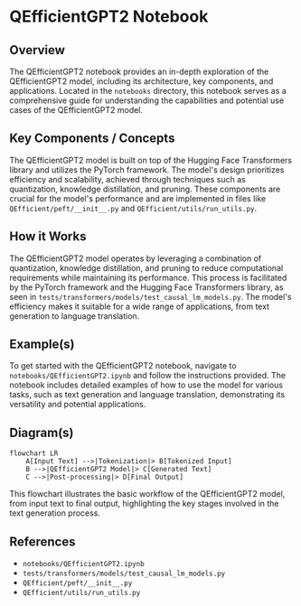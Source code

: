 # QEfficientGPT2 Notebook
## Overview
The QEfficientGPT2 notebook provides an in-depth exploration of the QEfficientGPT2 model, including its architecture, key components, and applications. Located in the `notebooks` directory, this notebook serves as a comprehensive guide for understanding the capabilities and potential use cases of the QEfficientGPT2 model.

## Key Components / Concepts
The QEfficientGPT2 model is built on top of the Hugging Face Transformers library and utilizes the PyTorch framework. The model's design prioritizes efficiency and scalability, achieved through techniques such as quantization, knowledge distillation, and pruning. These components are crucial for the model's performance and are implemented in files like `QEfficient/peft/__init__.py` and `QEfficient/utils/run_utils.py`.

## How it Works
The QEfficientGPT2 model operates by leveraging a combination of quantization, knowledge distillation, and pruning to reduce computational requirements while maintaining its performance. This process is facilitated by the PyTorch framework and the Hugging Face Transformers library, as seen in `tests/transformers/models/test_causal_lm_models.py`. The model's efficiency makes it suitable for a wide range of applications, from text generation to language translation.

## Example(s)
To get started with the QEfficientGPT2 notebook, navigate to `notebooks/QEfficientGPT2.ipynb` and follow the instructions provided. The notebook includes detailed examples of how to use the model for various tasks, such as text generation and language translation, demonstrating its versatility and potential applications.

## Diagram(s)
```mermaid
flowchart LR
    A[Input Text] -->|Tokenization|> B[Tokenized Input]
    B -->|QEfficientGPT2 Model|> C[Generated Text]
    C -->|Post-processing|> D[Final Output]
```
This flowchart illustrates the basic workflow of the QEfficientGPT2 model, from input text to final output, highlighting the key stages involved in the text generation process.

## References
* `notebooks/QEfficientGPT2.ipynb`
* `tests/transformers/models/test_causal_lm_models.py`
* `QEfficient/peft/__init__.py`
* `QEfficient/utils/run_utils.py`